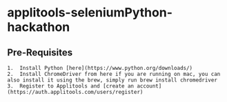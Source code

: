# applitools-seleniumPython-hackathon

## Pre-Requisites
    1.  Install Python [here](https://www.python.org/downloads/)
    2.  Install ChromeDriver from here if you are running on mac, you can also install it using the brew, simply run brew install chromedriver
    3.  Register to Applitools and [create an account](https://auth.applitools.com/users/register)
